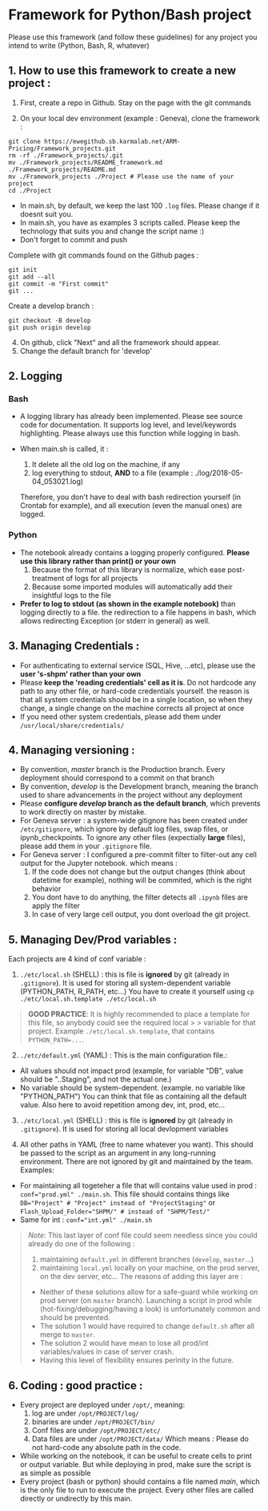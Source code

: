 # Framework for Python/Bash project 
Please use this framework (and follow these guidelines) for any project you intend to write (Python, Bash, R, whatever)

## 1. How to use this framework to create a new project :

1. First, create a repo in Github. Stay on the page with the git commands

2. On your local dev environment (example : Geneva), clone the framework :
```
git clone https://ewegithub.sb.karmalab.net/ARM-Pricing/Framework_projects.git
rm -rf ./Framework_projects/.git
mv ./Framework_projects/README_framework.md ./Framework_projects/README.md
mv ./Framework_projects ./Project # Please use the name of your project
cd ./Project
```
- In main.sh, by default, we keep the last 100 `.log` files. Please change if it doesnt suit you.
- In main.sh, you have as examples 3 scripts called. Please keep the technology that suits you and change the script name :)
- Don't forget to commit and push

Complete with git commands found on the Github pages :
```
git init
git add --all
git commit -m "First commit"
git ...
```

Create a develop branch :
```
git checkout -B develop
git push origin develop
```

4. On github, click "Next" and all the framework should appear.
5. Change the default branch for 'develop'

## 2. Logging

### Bash
- A logging library has already been implemented. Please see source code for documentation. It supports log level, and level/keywords highlighting. Please always use this function while logging in bash.

- When main.sh is called, it :
  1. It delete all the old log on the machine, if any
  2. log everything to stdout, **AND** to a file (example : ./log/2018-05-04_053021.log)

  Therefore, you don't have to deal with bash redirection yourself (in Crontab for example), and all execution (even the manual ones) are logged.

### Python
- The notebook already contains a logging properly configured. **Please use this library rather than print() or your own**
  1. Because the format of this library is normalize, which ease post-treatment of logs for all projects
  2. Because some imported modules will automatically add their insightful logs to the file
- **Prefer to log to stdout (as shown in the example notebook)** than logging directly to a file. the redirection to a file happens in bash, which allows redirecting Exception (or stderr in general) as well.


## 3. Managing Credentials :
- For authenticating to external service (SQL, Hive, ...etc), please use the **user 's-shpm' rather than your own** 
- Please **keep the 'reading credentials' cell as it is**. Do not hardcode any path to any other file, or hard-code credentials yourself. the reason is that all system credentials should be in a single location, so when they change, a single change on the machine corrects all project at once
- If you need other system credentials, please add them under `/usr/local/share/credentials/`


## 4. Managing versioning :
- By convention, *master* branch is the Production branch. Every deployment should correspond to a commit on that branch
- By convention, *develop* is the Development branch, meaning the branch used to share advancements in the project without any deployment
- Please **configure *develop* branch as the default branch**, which prevents to work directly on master by mistake.
- For Geneva server : a system-wide gitignore has been created under `/etc/gitignore`, which ignore by default log files, swap files, or ipynb_checkpoints. To ignore any other files (expectially **large** files), please add them in your `.gitignore` file.
- For Geneva server : I configured a pre-commit filter to filter-out any cell output for the Jupyter notebook. which means :
  1. If the code does not change but the output changes (think about datetime for example), nothing will be commited, which is the right behavior
  2. You dont have to do anything, the filter detects all `.ipynb` files are apply the filter
  3. In case of very large cell output, you dont overload the git project.


## 5. Managing Dev/Prod variables :
 
Each projects are 4 kind of conf variable :

1. `./etc/local.sh` (SHELL) : this is file is **ignored** by git (already in `.gitignore`). It is used for storing all system-dependent variable (PYTHON_PATH, R_PATH, etc...)
You have to create it yourself using `cp ./etc/local.sh.template ./etc/local.sh`
>  **GOOD PRACTICE**: It is highly recommended to place a template for this file, so anybody could see the required local > > variable for that project. Example `./etc/local.sh.template`, that contains `PYTHON_PATH=...`.

2. `./etc/default.yml` (YAML) : This is the main configuration file.:
  - All values should not impact prod (example, for variable "DB", value should be "..Staging", and not the actual one.)
  - No variable should be system-dependent. (example. no variable like "PYTHON_PATH")
  You can think that file as containing all the default value. Also here to avoid repetition among dev, int, prod, etc...
  
3. `./etc/local.yml` (SHELL) : this is file is **ignored** by git (already in `.gitignore`). It is used for storing all local devlopment variables

4. All other paths in YAML (free to name whatever you want). This should be passed to the script as an argument in any long-running environment. There are not ignored by git and maintained by the team. Examples: 
  - For maintaining all togeteher a file that will contains value used in prod : `conf="prod.yml" ./main.sh`. This file should contains things like `DB="Project" # "Project" instead of "ProjectStaging"` or `Flash_Upload_Folder="SHPM/" # instead of "SHPM/Test/"`
  - Same for int : `conf="int.yml" ./main.sh`
  
> *Note*: This last layer of conf file could seem needless since you could already do one of the following :
>  1. maintaining `default.yml` in  different branches (`develop`, `master`...)
>  2. maintaining `local.yml` locally on your machine, on the prod server, on the dev server, etc...
> The reasons of adding this layer are :
> - Neither of these solutions allow for a safe-guard while working on prod server (on `master` branch). Launching a script in prod while (hot-fixing/debugging/having a look) is unfortunately common and should be prevented.
> - The solution 1 would have required to change `default.sh` after all merge to `master`.
> - The solution 2 would have mean to lose all prod/int variables/values in case of server crash.
> - Having this level of flexibility ensures perinity in the future.

## 6. Coding : good practice :
- Every project are deployed under `/opt/`, meaning:
   1. log are under `/opt/PROJECT/log/`
   2. binaries are under `/opt/PROJECT/bin/`
   3. Conf files are under `/opt/PROJECT/etc/`
   4. Data files are under `/opt/PROJECT/data/`
   Which means : Please do not hard-code any absolute path in the code.
- While working on the notebook, it can be useful to create cells to print or output variable. But while deploying in prod, make sure the script is as simple as possible
- Every project (bash or python) should contains a file named *main*, which is the only file to run to execute the project. Every other files are called directly or undirectly by this main.


